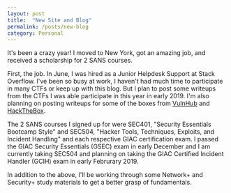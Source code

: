 ```yaml
---
layout: post
title:  "New Site and Blog"
permalink: /posts/new-blog
category: Personal
---
```


It's been a crazy year! I moved to New York, got an amazing job, and received a scholarship for 2 SANS courses.

First, the job. In June, I was hired as a Junior Helpdesk Support at Stack Overflow. I've been so busy at work, I haven't had much time to participate in many CTFs or keep up with this blog. But I plan to post some writeups from the CTFs I was able participate in this year in early 2019. I'm also planning on posting writeups for some of the boxes from [VulnHub](https://www.vulnhub.com/) and [HackTheBox](https://www.hackthebox.eu/).

The 2 SANS courses I signed up for were SEC401, "Security Essentials Bootcamp Style" and SEC504, "Hacker Tools, Techniques, Exploits, and Incident Handling" and each respective GIAC certification exam. I passed the GIAC Security Essentials (GSEC) exam in early December and I am currently taking SEC504 and planning on taking the GIAC Certified Incident Handler (GCIH) exam in early Februrary 2019.

In addition to the above, I'll be working through some Network+ and Security+ study materials to get a better grasp of fundamentals.
